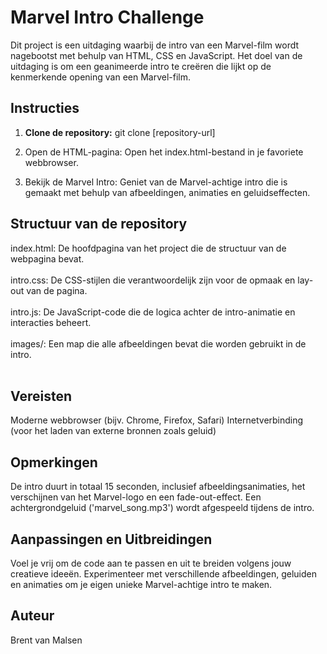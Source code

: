 # Marvel Intro Challenge

Dit project is een uitdaging waarbij de intro van een Marvel-film wordt nagebootst met behulp van HTML, CSS en JavaScript. Het doel van de uitdaging is om een geanimeerde intro te creëren die lijkt op de kenmerkende opening van een Marvel-film.

## Instructies

1. **Clone de repository:**
   git clone [repository-url]

2. Open de HTML-pagina:
   Open het index.html-bestand in je favoriete webbrowser.

3. Bekijk de Marvel Intro:
   Geniet van de Marvel-achtige intro die is gemaakt met behulp van afbeeldingen, animaties en geluidseffecten.

## Structuur van de repository

index.html: 
De hoofdpagina van het project die de structuur van de webpagina bevat. <br><br>
intro.css: 
De CSS-stijlen die verantwoordelijk zijn voor de opmaak en lay-out van de pagina. <br><br>
intro.js: 
De JavaScript-code die de logica achter de intro-animatie en interacties beheert. <br><br>
images/: 
Een map die alle afbeeldingen bevat die worden gebruikt in de intro. <br><br>

## Vereisten

Moderne webbrowser (bijv. Chrome, Firefox, Safari)
Internetverbinding (voor het laden van externe bronnen zoals geluid)

## Opmerkingen

De intro duurt in totaal 15 seconden, inclusief afbeeldingsanimaties, het verschijnen van het Marvel-logo en een fade-out-effect.
Een achtergrondgeluid ('marvel_song.mp3') wordt afgespeeld tijdens de intro.

## Aanpassingen en Uitbreidingen

Voel je vrij om de code aan te passen en uit te breiden volgens jouw creatieve ideeën. Experimenteer met verschillende afbeeldingen, geluiden en animaties om je eigen unieke Marvel-achtige intro te maken.

## Auteur

Brent van Malsen



